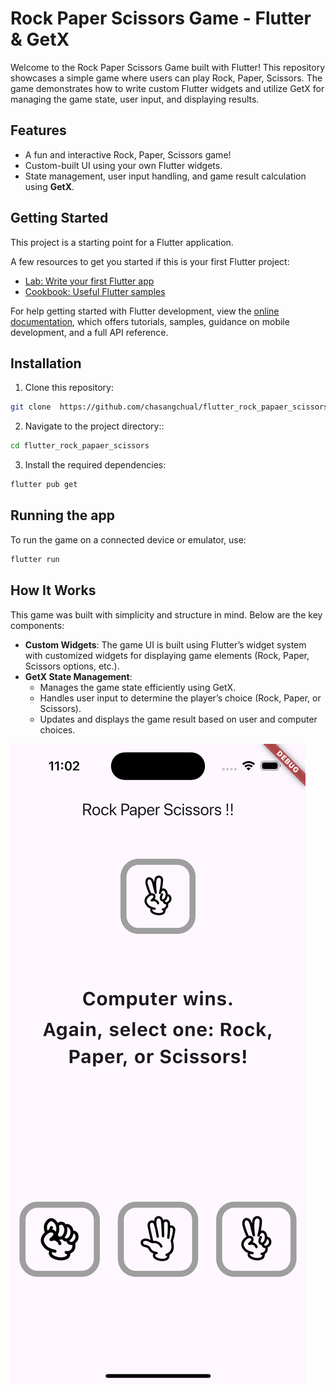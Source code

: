 # Rock Paper Scissors Game - Flutter & GetX

Welcome to the Rock Paper Scissors Game built with Flutter! This repository showcases a simple game where users can play Rock, Paper, Scissors. 
The game demonstrates how to write custom Flutter widgets and utilize GetX for managing the game state, user input, and displaying results.


## Features
- A fun and interactive Rock, Paper, Scissors game!
- Custom-built UI using your own Flutter widgets.
- State management, user input handling, and game result calculation using **GetX**.

## Getting Started

This project is a starting point for a Flutter application.

A few resources to get you started if this is your first Flutter project:

- [Lab: Write your first Flutter app](https://docs.flutter.dev/get-started/codelab)
- [Cookbook: Useful Flutter samples](https://docs.flutter.dev/cookbook)

For help getting started with Flutter development, view the
[online documentation](https://docs.flutter.dev/), which offers tutorials,
samples, guidance on mobile development, and a full API reference.

## Installation
1. Clone this repository:
```bash
git clone  https://github.com/chasangchual/flutter_rock_papaer_scissors.git
```
2. Navigate to the project directory::
```bash
cd flutter_rock_papaer_scissors
```
3. Install the required dependencies:
```bash
flutter pub get
```
## Running the app 
To run the game on a connected device or emulator, use:
```bash
flutter run
```

## How It Works

This game was built with simplicity and structure in mind. Below are the key components:
- **Custom Widgets**: The game UI is built using Flutter’s widget system with customized widgets for displaying game elements (Rock, Paper, Scissors options, etc.).
- **GetX State Management**:
  - Manages the game state efficiently using GetX.
  - Handles user input to determine the player’s choice (Rock, Paper, or Scissors).
  - Updates and displays the game result based on user and computer choices.

![Rock Paper Scissor](docs/play-screen-capture.png)
